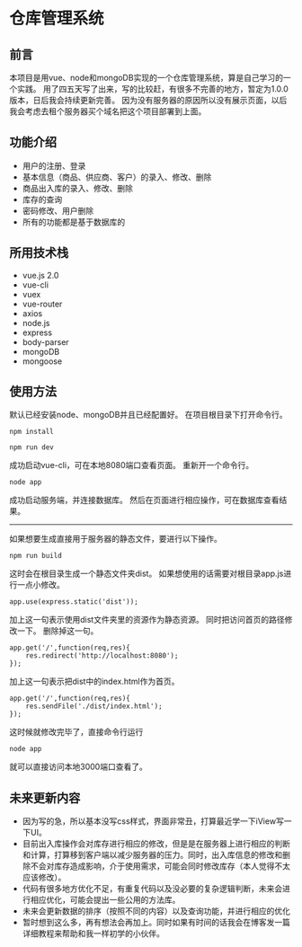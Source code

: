 # 仓库管理系统
## 前言
本项目是用vue、node和mongoDB实现的一个仓库管理系统，算是自己学习的一个实践。
用了四五天写了出来，写的比较赶，有很多不完善的地方，暂定为1.0.0版本，日后我会持续更新完善。
因为没有服务器的原因所以没有展示页面，以后我会考虑去租个服务器买个域名把这个项目部署到上面。
## 功能介绍
* 用户的注册、登录
* 基本信息（商品、供应商、客户）的录入、修改、删除
* 商品出入库的录入、修改、删除
* 库存的查询
* 密码修改、用户删除
* 所有的功能都是基于数据库的
## 所用技术栈
* vue.js  2.0
* vue-cli
* vuex
* vue-router
* axios
* node.js
* express
* body-parser
* mongoDB
* mongoose
## 使用方法
默认已经安装node、mongoDB并且已经配置好。
在项目根目录下打开命令行。

	npm install

	npm run dev
成功启动vue-cli，可在本地8080端口查看页面。
重新开一个命令行。

	node app
成功启动服务端，并连接数据库。
然后在页面进行相应操作，可在数据库查看结果。

---
如果想要生成直接用于服务器的静态文件，要进行以下操作。

	npm run build
这时会在根目录生成一个静态文件夹dist。
如果想使用的话需要对根目录app.js进行一点小修改。

	app.use(express.static('dist'));
加上这一句表示使用dist文件夹里的资源作为静态资源。
同时把访问首页的路径修改一下。
删除掉这一句。

	app.get('/',function(req,res){
		res.redirect('http://localhost:8080');
	});
加上这一句表示把dist中的index.html作为首页。

	app.get('/',function(req,res){
		res.sendFile('./dist/index.html');
	});

这时候就修改完毕了，直接命令行运行

	node app
就可以直接访问本地3000端口查看了。
## 未来更新内容
* 因为写的急，所以基本没写css样式，界面非常丑，打算最近学一下iView写一下UI。
* 目前出入库操作会对库存进行相应的修改，但是是在服务器上进行相应的判断和计算，打算移到客户端以减少服务器的压力。同时，出入库信息的修改和删除不会对库存造成影响，介于使用需求，可能会同时修改库存（本人觉得不太应该修改）。
* 代码有很多地方优化不足，有重复代码以及没必要的复杂逻辑判断，未来会进行相应优化，可能会提出一些公用的方法库。
* 未来会更新数据的排序（按照不同的内容）以及查询功能，并进行相应的优化
* 暂时想到这么多，再有想法会再加上。同时如果有时间的话我会在博客发一篇详细教程来帮助和我一样初学的小伙伴。
